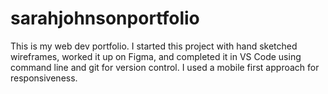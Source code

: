 # sarahjohnsonportfolio
This is my web dev portfolio. I started this project with hand sketched wireframes, worked it up on Figma, and completed it in VS Code using command line and git for version control.
I used a mobile first approach for responsiveness.
